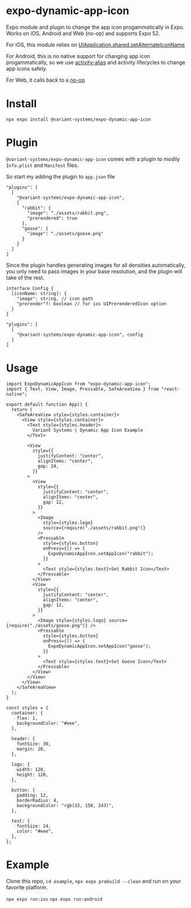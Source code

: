 # expo-dynamic-app-icon

Expo module and plugin to change the app icon progammatically in Expo. Works on iOS, Android and Web (no-op) and supports Expo 52.

For iOS, this module relies on [UIApplication.shared.setAlternateIconName](https://developer.apple.com/documentation/xcode/configuring-your-app-icon)

For Android, this is no native support for changing app icon progammatically, so we use [activity-alias](https://developer.android.com/guide/topics/manifest/activity-alias-element) and activity lifecycles to change app icons safely.

For Web, it calls back to a [no-op](https://en.wikipedia.org/wiki/NOP_(code))

# Install

```npx expo install @variant-systems/expo-dynamic-app-icon```

# Plugin

`@variant-systems/expo-dynamic-app-icon` comes with a plugin to modily `Info.plist` and `Manifest` files.

So start my adding the plugin to `app.json` file

```
"plugins": [
  [
    "@variant-systems/expo-dynamic-app-icon",
    {
      "rabbit": {
        "image": "./assets/rabbit.png",
        "prerendered": true
      },
      "goose": {
        "image": "./assets/goose.png"
      }
    }
  ]
]
```

Since the plugin handles generating images for all densities automatically, you only need to pass images in your base resolution, and the plugin will take of the rest.

```
interface Config {
  [iconName: string]: {
    "image": string, // icon path
    "prerender"?: boolean // for ios UIPrerenderedIcon option
  }
} 
```

```
"plugins": [
  [
    "@variant-systems/expo-dynamic-app-icon", config
  ]
]
```

# Usage

```
import ExpoDynamicAppIcon from "expo-dynamic-app-icon";
import { Text, View, Image, Pressable, SafeAreaView } from "react-native";

export default function App() {
  return (
    <SafeAreaView style={styles.container}>
      <View style={styles.container}>
        <Text style={styles.header}>
          Variant Systems | Dynamic App Icon Example
        </Text>

        <View
          style={{
            justifyContent: "center",
            alignItems: "center",
            gap: 24,
          }}
        >
          <View
            style={{
              justifyContent: "center",
              alignItems: "center",
              gap: 12,
            }}
          >
            <Image
              style={styles.logo}
              source={require("./assets/rabbit.png")}
            />
            <Pressable
              style={styles.button}
              onPress={() => {
                ExpoDynamicAppIcon.setAppIcon("rabbit");
              }}
            >
              <Text style={styles.text}>Set Rabbit Icon</Text>
            </Pressable>
          </View>
          <View
            style={{
              justifyContent: "center",
              alignItems: "center",
              gap: 12,
            }}
          >
            <Image style={styles.logo} source={require("./assets/goose.png")} />
            <Pressable
              style={styles.button}
              onPress={() => {
                ExpoDynamicAppIcon.setAppIcon("goose");
              }}
            >
              <Text style={styles.text}>Set Goose Icon</Text>
            </Pressable>
          </View>
        </View>
      </View>
    </SafeAreaView>
  );
}

const styles = {
  container: {
    flex: 1,
    backgroundColor: "#eee",
  },

  header: {
    fontSize: 30,
    margin: 20,
  },

  logo: {
    width: 120,
    height: 120,
  },

  button: {
    padding: 12,
    borderRadius: 4,
    backgroundColor: "rgb(33, 150, 243)",
  },

  text: {
    fontSize: 24,
    color: "#eee",
  },
};
```

# Example

Clone this repo, `cd example`, `npx expo prebuild --clean` and run on your favorite platform.

`npx expo run:ios`
`npx expo run:android`
